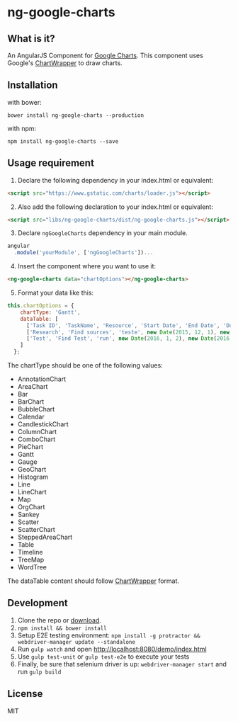 # ng-google-charts

## What is it?

An AngularJS Component for [Google Charts](https://developers.google.com/chart/).
This component uses Google's [ChartWrapper](https://developers.google.com/chart/interactive/docs/drawing_charts#chartwrapper) to draw charts.

## Installation

with bower:
```console
bower install ng-google-charts --production
```

with npm:
````console
npm install ng-google-charts --save
````

## Usage requirement

1. Declare the following dependency in your index.html or equivalent:

````html
<script src="https://www.gstatic.com/charts/loader.js"></script>
````

2. Also add the following declaration to your index.html or equivalent:

````html
<script src="libs/ng-google-charts/dist/ng-google-charts.js"></script>
````

3. Declare `ngGoogleCharts` dependency in your main module.

````javascript
angular
  .module('yourModule', ['ngGoogleCharts'])...
````

4. Insert the component where you want to use it:

````html
<ng-google-charts data="chartOptions"></ng-google-charts>
````
5. Format your data like this:

````javascript
this.chartOptions = {
    chartType: 'Gantt',
    dataTable: [
      ['Task ID', 'TaskName', 'Resource', 'Start Date', 'End Date', 'Duration', 'Percent Complete', 'Dependencies'],
      ['Research', 'Find sources', 'teste', new Date(2015, 12, 1), new Date(2016, 3, 5), 0,  100,  null],
      ['Test', 'Find Test', 'run', new Date(2016, 1, 2), new Date(2016, 10, 5), 0,  100,  null]
    ]
  };
````
  The chartType should be one of the following values:
  * AnnotationChart
  * AreaChart
  * Bar
  * BarChart
  * BubbleChart
  * Calendar
  * CandlestickChart
  * ColumnChart
  * ComboChart
  * PieChart
  * Gantt
  * Gauge
  * GeoChart
  * Histogram
  * Line
  * LineChart
  * Map
  * OrgChart
  * Sankey
  * Scatter
  * ScatterChart
  * SteppedAreaChart
  * Table
  * Timeline
  * TreeMap
  * WordTree

  The dataTable content should follow [ChartWrapper](https://developers.google.com/chart/interactive/docs/drawing_charts#chartwrapper) format.
  
## Development

1. Clone the repo or [download]().
2. ``npm install && bower install``
3. Setup E2E testing environment: ``npm install -g protractor && webdriver-manager update --standalone``
4. Run ``gulp watch`` and open [http://localhost:8080/demo/index.html](http://localhost:8080/demo/index.html)
5. Use ``gulp test-unit`` or ``gulp test-e2e`` to execute your tests
6. Finally, be sure that selenium driver is up: ``webdriver-manager start`` and run ``gulp build``

## License

MIT
